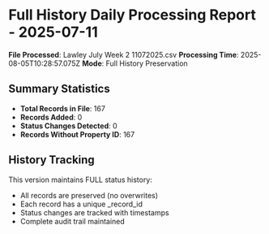 # Full History Daily Processing Report - 2025-07-11

**File Processed**: Lawley July Week 2 11072025.csv
**Processing Time**: 2025-08-05T10:28:57.075Z
**Mode**: Full History Preservation

## Summary Statistics

- **Total Records in File**: 167
- **Records Added**: 0
- **Status Changes Detected**: 0
- **Records Without Property ID**: 167

## History Tracking

This version maintains FULL status history:
- All records are preserved (no overwrites)
- Each record has a unique _record_id
- Status changes are tracked with timestamps
- Complete audit trail maintained
